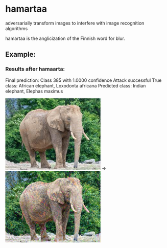# hamartaa
adversarially transform images to interfere with image recognition algorithms

hamartaa is the anglicization of the Finnish word for blur.

## Example:

### Results after hamaarta:

Final prediction: Class 385 with 1.0000 confidence
Attack successful
True class: African elephant, Loxodonta africana
Predicted class: Indian elephant, Elephas maximus

![Elephant](photos/elephant2.jpg)
->
![Elephant](photos/elephant_adverse.jpg)
